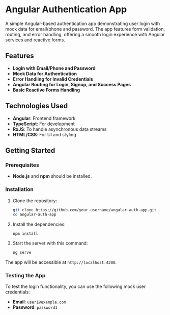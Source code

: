 # Angular Authentication App

A simple Angular-based authentication app demonstrating user login with mock data for email/phone and password. The app features form validation, routing, and error handling, offering a smooth login experience with Angular services and reactive forms.

## Features

- **Login with Email/Phone and Password**
- **Mock Data for Authentication**
- **Error Handling for Invalid Credentials**
- **Angular Routing for Login, Signup, and Success Pages**
- **Basic Reactive Forms Handling**

## Technologies Used

- **Angular**: Frontend framework
- **TypeScript**: For development
- **RxJS**: To handle asynchronous data streams
- **HTML/CSS**: For UI and styling

## Getting Started

### Prerequisites

- **Node.js** and **npm** should be installed.

### Installation

1. Clone the repository:
   ```bash
   git clone https://github.com/your-username/angular-auth-app.git
   cd angular-auth-app
2. Install the dependencies:
   ```bask
   npm install
3. Start the server with this command:
   ```bash
   ng serve

The app will be accessible at `http://localhost:4200`.

### Testing the App

To test the login functionality, you can use the following mock user credentials:

- **Email**: `user1@example.com`
- **Password**: `password1`

